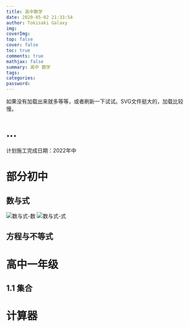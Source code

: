 ```yaml
---
title: 高中数学
date: 2020-05-02 21:33:54
author: Tokisaki Galaxy
img: 
coverImg: 
top: false
cover: false
toc: true
comments: true
mathjax: false
summary: 高中 数学
tags: 
categories: 
password: 
---
```


如果没有加载出来就多等等，或者刷新一下试试。SVG文件挺大的，加载比较慢。

# ...

计划施工完成日期：2022年中

# 部分初中

## 数与式

![数与式-数](https://tokisaki.top/blog/project-sh-math/数与式-数.svg)
![数与式-式](https://tokisaki.top/blog/project-sh-math/数与式-式.svg)

## 方程与不等式

# 高中一年级

## 1.1 集合


# 计算器

<script src="https://www.geogebra.org/apps/deployggb.js"></script>
<div id="ggb-element"></div> 
<script>  
    var ggbApp = new GGBApplet({"appName": "graphing", "width": 800, "height": 600, "showToolBar": true, "showAlgebraInput": true, "showMenuBar": true }, true);
    window.addEventListener("load", function() { 
        ggbApp.inject('ggb-element');
    });
</script>
